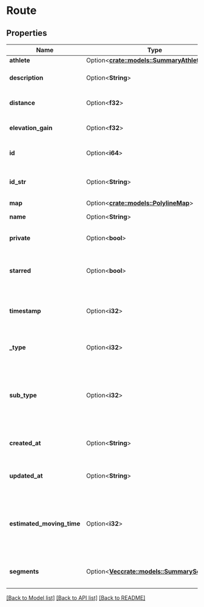 # Route

## Properties

Name | Type | Description | Notes
------------ | ------------- | ------------- | -------------
**athlete** | Option<[**crate::models::SummaryAthlete**](SummaryAthlete.md)> |  | [optional]
**description** | Option<**String**> | The description of the route | [optional]
**distance** | Option<**f32**> | The route's distance, in meters | [optional]
**elevation_gain** | Option<**f32**> | The route's elevation gain. | [optional]
**id** | Option<**i64**> | The unique identifier of this route | [optional]
**id_str** | Option<**String**> | The unique identifier of the route in string format | [optional]
**map** | Option<[**crate::models::PolylineMap**](PolylineMap.md)> |  | [optional]
**name** | Option<**String**> | The name of this route | [optional]
**private** | Option<**bool**> | Whether this route is private | [optional]
**starred** | Option<**bool**> | Whether this route is starred by the logged-in athlete | [optional]
**timestamp** | Option<**i32**> | An epoch timestamp of when the route was created | [optional]
**_type** | Option<**i32**> | This route's type (1 for ride, 2 for runs) | [optional]
**sub_type** | Option<**i32**> | This route's sub-type (1 for road, 2 for mountain bike, 3 for cross, 4 for trail, 5 for mixed) | [optional]
**created_at** | Option<**String**> | The time at which the route was created | [optional]
**updated_at** | Option<**String**> | The time at which the route was last updated | [optional]
**estimated_moving_time** | Option<**i32**> | Estimated time in seconds for the authenticated athlete to complete route | [optional]
**segments** | Option<[**Vec<crate::models::SummarySegment>**](SummarySegment.md)> | The segments traversed by this route | [optional]

[[Back to Model list]](../README.md#documentation-for-models) [[Back to API list]](../README.md#documentation-for-api-endpoints) [[Back to README]](../README.md)


